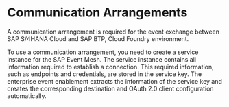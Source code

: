 <!-- loio214442004da34f738a97f7e924db7fed -->

# Communication Arrangements

A communication arrangement is required for the event exchange between SAP S/4HANA Cloud and SAP BTP, Cloud Foundry environment.



To use a communication arrangement, you need to create a service instance for the SAP Event Mesh. The service instance contains all information required to establish a connection. This required information, such as endpoints and credentials, are stored in the service key. The enterprise event enablement extracts the information of the service key and creates the corresponding destination and OAuth 2.0 client configuration automatically.

